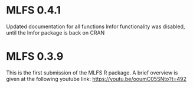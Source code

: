 # MLFS 0.4.1

Updated documentation for all functions
lmfor functionality was disabled, until the lmfor package is back on CRAN

# MLFS 0.3.9

This is the first submission of the MLFS R package. 
A brief overview is given at the following youtube link: https://youtu.be/ooumC05SNto?t=492
